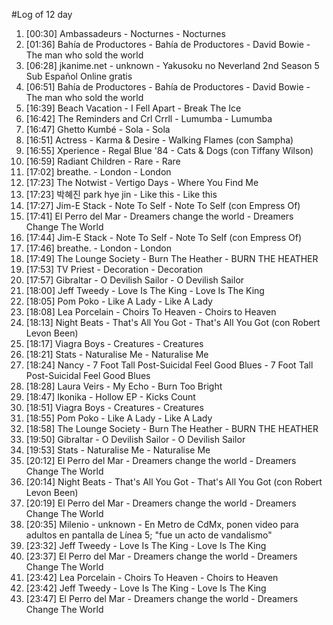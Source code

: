 #Log of 12 day

1. [00:30] Ambassadeurs - Nocturnes - Nocturnes
1. [01:36] Bahía de Productores - Bahía de Productores - David Bowie - The man who sold the world
1. [06:28] jkanime.net - unknown - Yakusoku no Neverland 2nd Season 5 Sub Español Online gratis
1. [06:51] Bahía de Productores - Bahía de Productores - David Bowie - The man who sold the world
1. [16:39] Beach Vacation - I Fell Apart - Break The Ice
1. [16:42] The Reminders and Crl Crrll - Lumumba - Lumumba
1. [16:47] Ghetto Kumbé - Sola - Sola
1. [16:51] Actress - Karma & Desire - Walking Flames (con Sampha)
1. [16:55] Xperience - Regal Blue '84 - Cats & Dogs (con Tiffany Wilson)
1. [16:59] Radiant Children - Rare - Rare
1. [17:02] breathe. - London - London
1. [17:23] The Notwist - Vertigo Days - Where You Find Me
1. [17:23] 박혜진 park hye jin - Like this - Like this
1. [17:27] Jim-E Stack - Note To Self - Note To Self (con Empress Of)
1. [17:41] El Perro del Mar - Dreamers change the world - Dreamers Change The World
1. [17:44] Jim-E Stack - Note To Self - Note To Self (con Empress Of)
1. [17:46] breathe. - London - London
1. [17:49] The Lounge Society - Burn The Heather - BURN THE HEATHER
1. [17:53] TV Priest - Decoration - Decoration
1. [17:57] Gibraltar - O Devilish Sailor - O Devilish Sailor
1. [18:00] Jeff Tweedy - Love Is The King - Love Is The King
1. [18:05] Pom Poko - Like A Lady - Like A Lady
1. [18:08] Lea Porcelain - Choirs To Heaven - Choirs to Heaven
1. [18:13] Night Beats - That's All You Got - That's All You Got (con Robert Levon Been)
1. [18:17] Viagra Boys - Creatures - Creatures
1. [18:21] Stats - Naturalise Me - Naturalise Me
1. [18:24] Nancy - 7 Foot Tall Post-Suicidal Feel Good Blues - 7 Foot Tall Post-Suicidal Feel Good Blues
1. [18:28] Laura Veirs - My Echo - Burn Too Bright
1. [18:47] Ikonika - Hollow EP - Kicks Count
1. [18:51] Viagra Boys - Creatures - Creatures
1. [18:55] Pom Poko - Like A Lady - Like A Lady
1. [18:58] The Lounge Society - Burn The Heather - BURN THE HEATHER
1. [19:50] Gibraltar - O Devilish Sailor - O Devilish Sailor
1. [19:53] Stats - Naturalise Me - Naturalise Me
1. [20:12] El Perro del Mar - Dreamers change the world - Dreamers Change The World
1. [20:14] Night Beats - That's All You Got - That's All You Got (con Robert Levon Been)
1. [20:19] El Perro del Mar - Dreamers change the world - Dreamers Change The World
1. [20:35] Milenio - unknown - En Metro de CdMx, ponen video para adultos en pantalla de Línea 5; "fue un acto de vandalismo"
1. [23:32] Jeff Tweedy - Love Is The King - Love Is The King
1. [23:37] El Perro del Mar - Dreamers change the world - Dreamers Change The World
1. [23:42] Lea Porcelain - Choirs To Heaven - Choirs to Heaven
1. [23:42] Jeff Tweedy - Love Is The King - Love Is The King
1. [23:47] El Perro del Mar - Dreamers change the world - Dreamers Change The World
